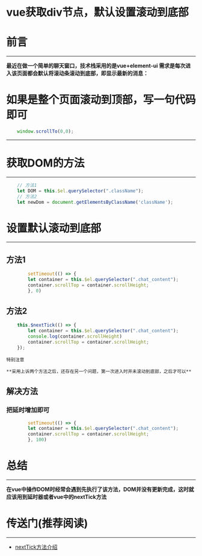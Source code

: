 # vue获取div节点，默认设置滚动到底部
# 前言
***
**最近在做一个简单的聊天窗口，技术栈采用的是vue+element-ui 需求是每次进入该页面都会默认将滚动条滚动到底部，即显示最新的消息：**
# 如果是整个页面滚动到顶部，写一句代码即可
```javascript
    window.scrollTo(0,0);
```
***
# 获取DOM的方法
***
```javascript
    // 方法1
    let DOM = this.$el.querySelector(".className");
    // 方法2
    let newDom = document.getElementsByClassName('className');
```
# 设置默认滚动到底部
***
## 方法1
```javascript
        setTimeout(() => {
		let container = this.$el.querySelector(".chat_content");
		container.scrollTop = container.scrollHeight;
        }, 0)
```
## 方法2
```javascript
	this.$nextTick(() => {
		let container = this.$el.querySelector(".chat_content");
		console.log(container.scrollHeight)
		container.scrollTop = container.scrollHeight;
	});
```
```!
特别注意
```
    **采用上诉两个方法之后，还存在另一个问题，第一次进入时并未滚动到底部，之后才可以**
## 解决方法
### 把延时增加即可
```javascript
        setTimeout(() => {
		let container = this.$el.querySelector(".chat_content");
		container.scrollTop = container.scrollHeight;
        }, 100)
```
# 总结
***
**在vue中操作DOM时经常会遇到先执行了该方法，DOM并没有更新完成，这时就应该用到延时器或者vue中的nextTick方法**
# 传送门(推荐阅读)
***
* [nextTick方法介绍](https://cn.vuejs.org/v2/guide/reactivity.html#%E5%BC%82%E6%AD%A5%E6%9B%B4%E6%96%B0%E9%98%9F%E5%88%97)

